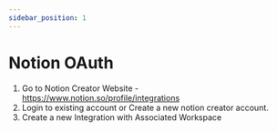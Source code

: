 ```yaml
---
sidebar_position: 1
---
```


# Notion OAuth

1. Go to Notion Creator Website - https://www.notion.so/profile/integrations
2. Login to existing account or Create a new notion creator account.
3. Create a new Integration with Associated Workspace 